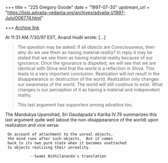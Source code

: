 +++
title = "225 Gregory Goode"
date = "1997-07-30"
upstream_url = "https://lists.advaita-vedanta.org/archives/advaita-l/1997-July/006774.html"

+++
[Archive link](https://lists.advaita-vedanta.org/archives/advaita-l/1997-July/006774.html)

At 11:31 AM 7/30/97 EST, Anand Hudli wrote:
[...]
>  The question may be asked: If all objects are Consciousness, then why do we
>  see them as having material reality? In reply it may be stated that we see
>  them as having material reality because of our ignorance. Once the
ignorance
>  is dispelled, we will see that we are identical with Shiva and that the
world
>  is a reflection in Shiva. This leads to a very important conclusion.
>  Realization will not result in the disappearance or destruction of the
world.
>  Realization only changes our awareness of the world. The world will still
>  continue to exist. What changes is our perception of it as having a
material
>  and independent reality.
>
>  This last argument has supporters among advaitins too.

The Mandukya Upanishad, Sri Gaudapada's Karika IV.79 summarizes this last
argument quite well (about the non-disappearance of the world) upon
realization and vice versa:

     On account of attachment to the unreal objects,
     the mind runs after such objects.  But it comes
     back to its own pure state when it becomes unattached
     to objects realizing their unreality.

               --Swami Nikhilananda's translation

